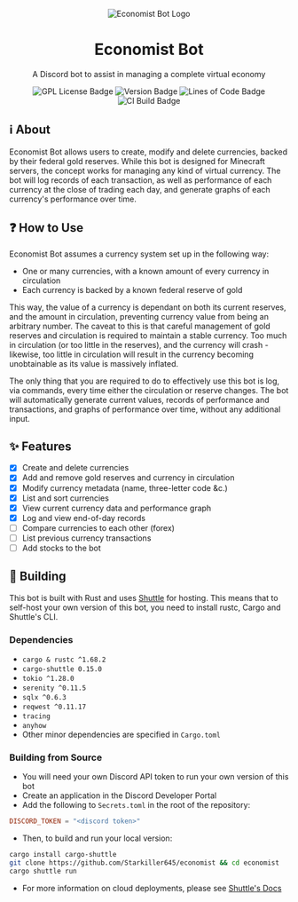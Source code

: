 <div align="center">

![Economist Bot Logo](../assets/logo-banner.png)

# Economist Bot
A Discord bot to assist in managing a complete virtual economy

![GPL License Badge](https://img.shields.io/github/license/Starkiller645/economist?color=%23ffcb21&style=for-the-badge)
![Version Badge](https://img.shields.io/github/v/tag/Starkiller645/economist?color=%23219aff&include_prereleases&label=Version&style=for-the-badge)
![Lines of Code Badge](https://img.shields.io/tokei/lines/github/Starkiller645/economist?color=%23219aff&style=for-the-badge)
![CI Build Badge](https://img.shields.io/github/actions/workflow/status/starkiller645/economist/rust.yml?logo=github&style=for-the-badge)

</div>

## :information_source: About
Economist Bot allows users to create, modify and delete currencies, backed by their federal gold reserves. While this bot is designed for Minecraft servers, the concept works for managing any kind of virtual currency. The bot will log records of each transaction, as well as performance of each currency at the close of trading each day, and generate graphs of each currency's performance over time.

## :question: How to Use
Economist Bot assumes a currency system set up in the following way:
- One or many currencies, with a known amount of every currency in circulation
- Each currency is backed by a known federal reserve of gold

This way, the value of a currency is dependant on both its current reserves, and the amount in circulation, preventing currency value from being an arbitrary number. The caveat to this is that careful management of gold reserves and circulation is required to maintain a stable currency. Too much in circulation (or too little in the reserves), and the currency will crash - likewise, too little in circulation will result in the currency becoming unobtainable as its value is massively inflated.  
  
The only thing that you are required to do to effectively use this bot is log, via commands, every time either the circulation or reserve changes. The bot will automatically generate current values, records of performance and transactions, and graphs of performance over time, without any additional input.

## :sparkles: Features
- [x] Create and delete currencies
- [x] Add and remove gold reserves and currency in circulation
- [x] Modify currency metadata (name, three-letter code &c.)
- [x] List and sort currencies
- [x] View current currency data and performance graph
- [x] Log and view end-of-day records
- [ ] Compare currencies to each other (forex)
- [ ] List previous currency transactions
- [ ] Add stocks to the bot

## :construction: Building
This bot is built with Rust and uses [Shuttle](https://shuttle.rs/) for hosting. This means that to self-host your own version of this bot, you need to install rustc, Cargo and Shuttle's CLI.  

### Dependencies
- `cargo & rustc ^1.68.2`
- `cargo-shuttle 0.15.0`
- `tokio ^1.28.0`
- `serenity ^0.11.5`
- `sqlx ^0.6.3`
- `reqwest ^0.11.17`
- `tracing`
- `anyhow`
- Other minor dependencies are specified in `Cargo.toml`

### Building from Source
- You will need your own Discord API token to run your own version of this bot
- Create an application in the Discord Developer Portal
- Add the following to `Secrets.toml` in the root of the repository:
```toml
DISCORD_TOKEN = "<discord token>"
````
- Then, to build and run your local version:
```bash
cargo install cargo-shuttle
git clone https://github.com/Starkiller645/economist && cd economist
cargo shuttle run
```

- For more information on cloud deployments, please see [Shuttle's Docs](https://docs.shuttle.rs/)

